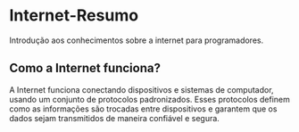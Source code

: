 # Internet-Resumo
 Introdução aos conhecimentos sobre a internet para programadores.
 ## Como a Internet funciona?
 A Internet funciona conectando dispositivos e sistemas de computador, usando um conjunto de protocolos padronizados. Esses protocolos definem como as informações são trocadas entre dispositivos e garantem que os dados sejam transmitidos de maneira confiável e segura.

